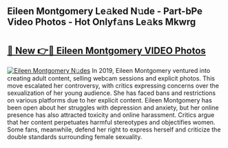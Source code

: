 ## Eileen Montgomery Le𝚊ked N𝚞de - Part-bPe Video Photos - Hot Onlyf𝚊ns Le𝚊ks Mkwrg

# <h2><a href="http://ab54497.deff.icu/?id=Eileen+Montgomery">🔗 New 👉🔴 Eileen Montgomery VIDEO Photos</a></h2>

[![Eileen Montgomery N𝚞des](https://i.imgur.com/rIISA9y.gif)](http://ab54497.deff.icu/?id=Eileen+Montgomery)
In 2019, Eileen Montgomery ventured into creating adult content, selling webcam sessions and explicit photos. This move escalated her controversy, with critics expressing concerns over the sexualization of her young audience. She has faced bans and restrictions on various platforms due to her explicit content. Eileen Montgomery has been open about her struggles with depression and anxiety, but her online presence has also attracted toxicity and online harassment. Critics argue that her content perpetuates harmful stereotypes and objectifies women. Some fans, meanwhile, defend her right to express herself and criticize the double standards surrounding female sexuality.
